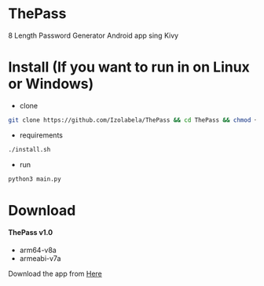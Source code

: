 # ThePass
8 Length Password Generator Android app sing Kivy

# Install (If you want to run in on Linux or Windows)
+ clone
```bash
git clone https://github.com/Izolabela/ThePass && cd ThePass && chmod +x install.sh
```
+ requirements
```bash
./install.sh
```
+ run
```bash
python3 main.py
```

# Download
#### ThePass v1.0
+ arm64-v8a
+ armeabi-v7a

Download the app from [Here](https://github.com/Izolabela/ThePass/releases/download/v1.0/ThePass-0.1-arm64-v8a_armeabi-v7a-debug.apk)
